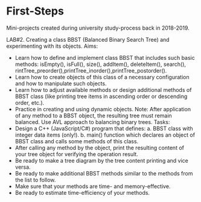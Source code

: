 # First-Steps
Mini-projects created during university study-process back in 2018-2019. 

LAB#2. Creating a class BBST (Balanced Binary Search Tree) and experimenting with its objects.
Aims: 
-	Learn how to define and implement class BBST that includes such basic methods: isEmpty(), isFull(), size(), addItem(), deleteItem(), search(), rintTree_preorder(),printTree_inorder(),printTree_postorder().
-	Learn how to create objects of this class of a necessary configuration and how to manipulate such objects. 
-	Learn how to adjust available methods or design additional methods of BBST class (like printing tree items in ascending order or descending order, etc.). 
-	Practice in creating and using dynamic objects.
Note: After application of any method to a BBST object,  the resulting tree must remain balanced. Use AVL approach to balancing binary trees.
 Tasks:
-	Design a C++ (JavaScript/C#)  program that defines:
a.	 BBST class with integer data items (only!). 
b.	main() function which declares an object of BBST class and calls some methods of this class. 
-	After calling any method by the object, print the resulting content of your tree object for verifying the operation result.                           
-	Be ready to make a tree diagram by the tree content printing and vice versa.
-	Be ready to make additional BBST methods similar to the methods from the list to follow. 
-	Make sure that your methods are time- and memory-effective. 
-	Be ready to estimate time-efficiency of your methods. 
